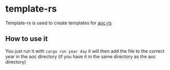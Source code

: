 # template-rs

Template-rs is used to create templates for <a href="https://github.com/aichingert/aoc-rs" traget="_blank">aoc-rs<a/>

## How to use it

You just run it with `cargo run year day` it will then add the file to the correct year in the aoc directory
(if you have it in the same directory as the aoc directory)